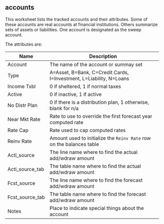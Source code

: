 ## accounts

This worksheet lists the tracked accounts and their attributes. Some of these accounts are real accounts at financial institutions.  Others summarize sets of assets or liabilities. One account is designated as the sweep account.

The attributes are:

| Name            | Description                                                  |
| --------------- | ------------------------------------------------------------ |
| Account| The name of the account or summay set|
| Type            | A=Asset, B=Bank, C=Credit Cards, I=Investment, L=Liability, N=Loans |
| Income Txbl     | 0 if sheltered, 1 if normal taxes|
| Active          | 0 if inactive, 1 if active                                   |
| No Distr Plan| 0 if there is a distribution plan, 1 otherwise, blank for n/a|
| Near Mkt Rate| Rate to use to override the first forecast year computed rate|
| Rate Cap | Rate used to cap computed rates|
| Reinv Rate| Amount used to initialize the `Reinv Rate` row on the balances table|
| Actl_source     | The line name where to find the actual add/wdraw amount      |
| Actl_source_tab | The table name where to find the actual add/wdraw amount     |
| Fcst_source     | The line name where to find the forecast add/wdraw amount    |
| Fcst_source_tab | The table name where to find the forecast add/wdraw amount   |
| Notes           | Place to indicate special things about the account           |

